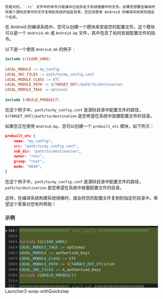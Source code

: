     您是对的，`.rc` 文件中的命令只能操作已经存在于系统镜像中的文件。如果您想要在编译时将某个源码目录中的文件复制到系统的指定目录，您应该使用 Android 的编译系统来完成这个任务。

在 Android 的编译系统中，您可以创建一个模块来安装您的配置文件。这个模块可以是一个 `Android.mk` 或 `Android.bp` 文件，其中包含了如何安装配置文件的指令。

以下是一个使用 `Android.mk` 的例子：

```makefile
include $(CLEAR_VARS)

LOCAL_MODULE := my_config
LOCAL_SRC_FILES := path/to/my_config.conf
LOCAL_MODULE_CLASS := ETC
LOCAL_MODULE_PATH := $(TARGET_OUT)/path/to/destination
LOCAL_MODULE_TAGS := optional

include $(BUILD_PREBUILT)
```

在这个例子中，`path/to/my_config.conf` 是源码目录中配置文件的路径，`$(TARGET_OUT)/path/to/destination` 是您希望在系统中放置配置文件的目录。

如果您正在使用 `Android.bp`，您可以创建一个 `prebuilt_etc` 模块，如下所示：

```json
prebuilt_etc {
    name: "my_config",
    src: "path/to/my_config.conf",
    sub_dir: "path/to/destination",
    owner: "root",
    group: "root",
    mode: "0644",
}
```

在这个例子中，`path/to/my_config.conf` 是源码目录中配置文件的路径，`path/to/destination` 是您希望在系统中放置配置文件的目录。

这样，在编译系统构建系统镜像时，就会将您的配置文件复制到指定的目录中。希望这个答案对您有所帮助！



### 示例

![1711006488381](image/复制文件到系统里/1711006488381.png)Launcher3-aosp-withQuickstep
